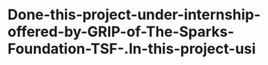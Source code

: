 # Done-this-project-under-internship-offered-by-GRIP-of-The-Sparks-Foundation-TSF-.In-this-project-usi